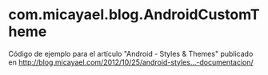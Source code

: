 com.micayael.blog.AndroidCustomTheme
====================================

Código de ejemplo para el artículo "Android - Styles &amp; Themes" publicado en http://blog.micayael.com/2012/10/25/android-styles…-documentacion/
